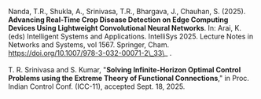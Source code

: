 <pub>

Nanda, T.R., Shukla, A., Srinivasa, T.R., Bhargava, J., Chauhan, S. (2025). **Advancing Real-Time Crop Disease Detection on Edge Computing Devices Using Lightweight Convolutional Neural Networks**. In: Arai, K. (eds) Intelligent Systems and Applications. IntelliSys 2025. Lecture Notes in Networks and Systems, vol 1567. Springer, Cham. <a href="https://doi.org/10.1007/978-3-032-00071-2_33_"> https://doi.org/10.1007/978-3-032-00071-2\_33\_ </a>.
<br><br>
T. R. Srinivasa and S. Kumar, "**Solving Infinite-Horizon Optimal Control Problems using the Extreme Theory of Functional Connections**," in Proc. Indian Control Conf. (ICC-11), accepted Sept. 18, 2025.
</pub>
